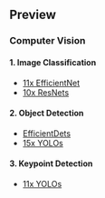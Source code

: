 ## Preview
### Computer Vision
#### 1. Image Classification
* [11x EfficientNet](https://github.com/R300-AI/ITRI-AI-Hub/tree/main/Model-Zoo/Image-Classification/EfficientNets(preview))
* [10x ResNets](https://github.com/R300-AI/ITRI-AI-Hub/tree/main/Model-Zoo/Image-Classification/ResNets(preview))

#### 2. Object Detection
* [EfficientDets]()
* [15x YOLOs](https://github.com/R300-AI/ITRI-AI-Hub/tree/main/Model-Zoo/Object-Detection/YOLOs(preview))

#### 3. Keypoint Detection
* [11x YOLOs](https://github.com/R300-AI/ITRI-AI-Hub/tree/main/Model-Zoo/Keypoint-Detection/YOLOs(preview))
